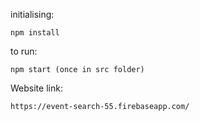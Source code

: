 initialising:
```
npm install
```
to run:
```
npm start (once in src folder)
```
Website link:
```
https://event-search-55.firebaseapp.com/